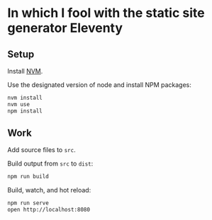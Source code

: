# In which I fool with the static site generator Eleventy

## Setup

Install [NVM](https://github.com/nvm-sh/nvm#installation-and-update).

Use the designated version of node and install NPM packages:

```bash
nvm install
nvm use
npm install
```

## Work

Add source files to `src`.

Build output from `src` to `dist`:

```bash
npm run build
```

Build, watch, and hot reload:

```bash
npm run serve
open http://localhost:8080
```

